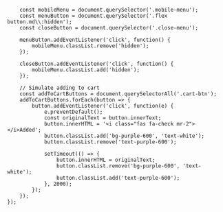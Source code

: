         const mobileMenu = document.querySelector('.mobile-menu');
        const menuButton = document.querySelector('.flex button.md\\:hidden');
        const closeButton = document.querySelector('.close-menu');
        
        menuButton.addEventListener('click', function() {
            mobileMenu.classList.remove('hidden');
        });
        
        closeButton.addEventListener('click', function() {
            mobileMenu.classList.add('hidden');
        });
        
        // Simulate adding to cart
        const addToCartButtons = document.querySelectorAll('.cart-btn');
        addToCartButtons.forEach(button => {
            button.addEventListener('click', function(e) {
                e.preventDefault();
                const originalText = button.innerText;
                button.innerHTML = '<i class="fas fa-check mr-2"></i>Added';
                button.classList.add('bg-purple-600', 'text-white');
                button.classList.remove('text-purple-600');
                
                setTimeout(() => {
                    button.innerHTML = originalText;
                    button.classList.remove('bg-purple-600', 'text-white');
                    button.classList.add('text-purple-600');
                }, 2000);
            });
        });
    });
</script>
